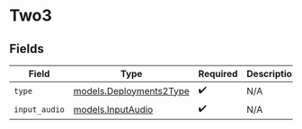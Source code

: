 # Two3


## Fields

| Field                                                    | Type                                                     | Required                                                 | Description                                              |
| -------------------------------------------------------- | -------------------------------------------------------- | -------------------------------------------------------- | -------------------------------------------------------- |
| `type`                                                   | [models.Deployments2Type](../models/deployments2type.md) | :heavy_check_mark:                                       | N/A                                                      |
| `input_audio`                                            | [models.InputAudio](../models/inputaudio.md)             | :heavy_check_mark:                                       | N/A                                                      |